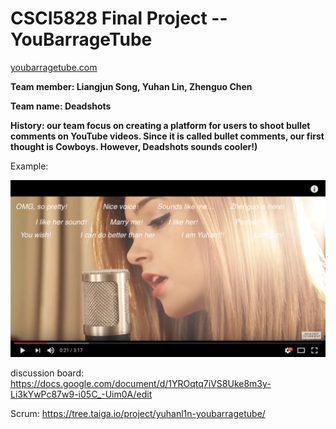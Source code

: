 # CSCI5828 Final Project -- YouBarrageTube
[youbarragetube.com](http://youbarragetube.com)

**Team member: Liangjun Song, Yuhan Lin, Zhenguo Chen**

**Team name: Deadshots**

**History: our team focus on creating a platform for users to shoot bullet comments on YouTube videos. Since it is called bullet comments, our first thought is Cowboys. However, Deadshots sounds cooler!)**

Example:

![](docs/img/demo.png)

discussion board: https://docs.google.com/document/d/1YROqtq7iVS8Uke8m3y-Li3kYwPc87w9-i05C_-Uim0A/edit

Scrum: https://tree.taiga.io/project/yuhanl1n-youbarragetube/
